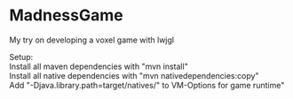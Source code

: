 # MadnessGame
My try on developing a voxel game with lwjgl

Setup:<br>
Install all maven dependencies with "mvn install" <br>
Install all native dependencies with "mvn nativedependencies:copy" <br>
Add "-Djava.library.path=target/natives/" to VM-Options for game runtime" <br>
